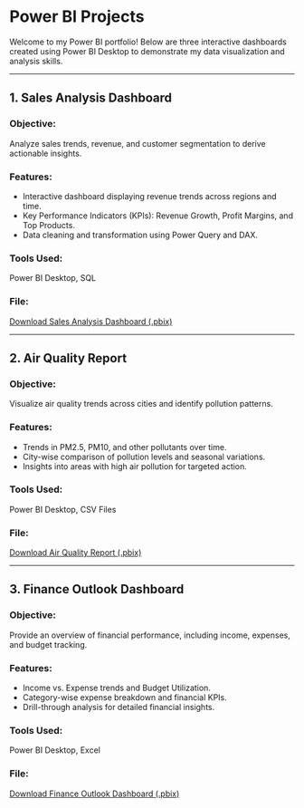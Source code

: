 # Power BI Projects  

Welcome to my Power BI portfolio! Below are three interactive dashboards created using Power BI Desktop to demonstrate my data visualization and analysis skills.  

---

## 1. **Sales Analysis Dashboard**  
### Objective:  
Analyze sales trends, revenue, and customer segmentation to derive actionable insights.  

### Features:  
- Interactive dashboard displaying revenue trends across regions and time.  
- Key Performance Indicators (KPIs): Revenue Growth, Profit Margins, and Top Products.  
- Data cleaning and transformation using Power Query and DAX.  

### Tools Used:  
Power BI Desktop, SQL  

### File:  
[Download Sales Analysis Dashboard (.pbix)](https://github.com/Kapil232002/Power-bi-Projects/blob/main/sales%20analysis%20project.pbix)  

---

## 2. **Air Quality Report**  
### Objective:  
Visualize air quality trends across cities and identify pollution patterns.  

### Features:  
- Trends in PM2.5, PM10, and other pollutants over time.  
- City-wise comparison of pollution levels and seasonal variations.  
- Insights into areas with high air pollution for targeted action.  

### Tools Used:  
Power BI Desktop, CSV Files  

### File:  
[Download Air Quality Report (.pbix)](https://github.com/Kapil232002/Power-bi-Projects/blob/main/Air%20Quality%20Report.pbix?raw=true)  

---

## 3. **Finance Outlook Dashboard**  
### Objective:  
Provide an overview of financial performance, including income, expenses, and budget tracking.  

### Features:  
- Income vs. Expense trends and Budget Utilization.  
- Category-wise expense breakdown and financial KPIs.  
- Drill-through analysis for detailed financial insights.  

### Tools Used:  
Power BI Desktop, Excel  

### File:  
[Download Finance Outlook Dashboard (.pbix)](https://github.com/Kapil232002/Power-bi-Projects/blob/main/Finance%20Outlook.pbix?raw=true)  


